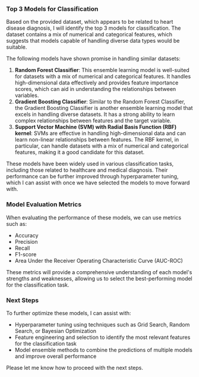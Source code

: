 ### Top 3 Models for Classification

Based on the provided dataset, which appears to be related to heart disease diagnosis, I will identify the top 3 models for classification. The dataset contains a mix of numerical and categorical features, which suggests that models capable of handling diverse data types would be suitable.

The following models have shown promise in handling similar datasets:

1. **Random Forest Classifier**: This ensemble learning model is well-suited for datasets with a mix of numerical and categorical features. It handles high-dimensional data effectively and provides feature importance scores, which can aid in understanding the relationships between variables.
2. **Gradient Boosting Classifier**: Similar to the Random Forest Classifier, the Gradient Boosting Classifier is another ensemble learning model that excels in handling diverse datasets. It has a strong ability to learn complex relationships between features and the target variable.
3. **Support Vector Machine (SVM) with Radial Basis Function (RBF) kernel**: SVMs are effective in handling high-dimensional data and can learn non-linear relationships between features. The RBF kernel, in particular, can handle datasets with a mix of numerical and categorical features, making it a good candidate for this dataset.

These models have been widely used in various classification tasks, including those related to healthcare and medical diagnosis. Their performance can be further improved through hyperparameter tuning, which I can assist with once we have selected the models to move forward with.

### Model Evaluation Metrics

When evaluating the performance of these models, we can use metrics such as:

* Accuracy
* Precision
* Recall
* F1-score
* Area Under the Receiver Operating Characteristic Curve (AUC-ROC)

These metrics will provide a comprehensive understanding of each model's strengths and weaknesses, allowing us to select the best-performing model for the classification task.

### Next Steps

To further optimize these models, I can assist with:

* Hyperparameter tuning using techniques such as Grid Search, Random Search, or Bayesian Optimization
* Feature engineering and selection to identify the most relevant features for the classification task
* Model ensemble methods to combine the predictions of multiple models and improve overall performance

Please let me know how to proceed with the next steps.